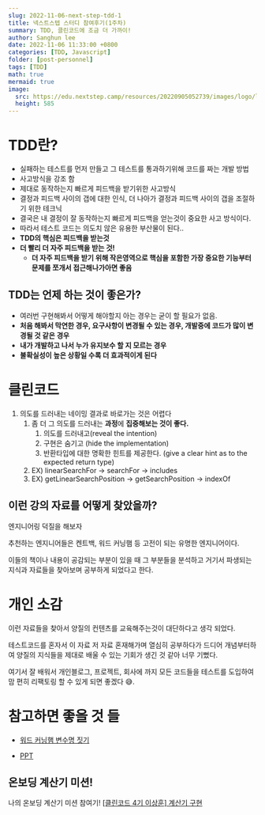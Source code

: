 ```yaml
---
slug: 2022-11-06-next-step-tdd-1
title: 넥스트스텝 스터디 참여후기(1주차)
summary: TDD, 클린코드에 조금 더 가까이!
author: Sanghun lee
date: 2022-11-06 11:33:00 +0800
categories: [TDD, Javascript]
folder: [post-personnel]
tags: [TDD]
math: true
mermaid: true
image:
  src: https://edu.nextstep.camp/resources/20220905052739/images/logo/logo_thumnail_white.jpg
  height: 585
---
```


# TDD란?

- 실패하는 테스트를 먼저 만들고 그 테스트를 통과하기위해 코드를 짜는 개발 방법
- 사고방식을 강조 함
- 제대로 동작하는지 빠르게 피드백을 받기위한 사고방식
- 결정과 피드백 사이의 갭에 대한 인식, 더 나아가 결정과 피드백 사이의 갭을 조절하기 위한 테크닉
- 결국은 내 결정이 잘 동작하는지 빠르게 피드백을 얻는것이 중요한 사고 방식이다.
- 따라서 테스트 코드는 의도치 않은 유용한 부산물이 된다..
- **TDD의 핵심은 피드백을 받는것**
- **더 빨리 더 자주 피드백을 받는 것!**
  - **더 자주 피드백을 받기 위해 작은영역으로 핵심을 포함한 가장 중요한 기능부터 문제를 쪼개서 접근해나가아면 좋음**

## TDD는 언제 하는 것이 좋은가?

- 여러번 구현해봐서 어떻게 해야할지 아는 경우는 굳이 할 필요가 없음.
- **처음 해봐서 막연한 경우, 요구사항이 변경될 수 있는 경우, 개발중에 코드가 많이 변경될 것 같은 경우**
- **내가 개발하고 나서 누가 유지보수 할 지 모르는 경우**
- **불확실성이 높은 상황일 수록 더 효과적이게 된다**

# 클린코드

1. 의도를 드러내는 네이밍 결과로 바로가는 것은 어렵다
   1. 좀 더 그 의도를 드러내는 **과정**에 **집중해보는 것이 좋다.**
      1. 의도를 드러내고(reveal the intention)
      2. 구현은 숨기고 (hide the implementation)
      3. 반환타입에 대한 명확한 힌트를 제공한다. (give a clear hint as to the expected return type)
   2. EX) linearSearchFor → searchFor → includes
   3. EX) getLinearSearchPosition → getSearchPosition → indexOf

## 이런 강의 자료를 어떻게 찾았을까?

엔지니어링 덕질을 해보자

추천하는 엔지니어들은 켄트백, 워드 커닝햄 등 고전이 되는 유명한 엔지니어이다.

이들의 책이나 내용이 공감되는 부분이 있을 때 그 부분들을 분석하고 거기서 파생되는 지식과 자료들을 찾아보며 공부하게 되었다고 한다.

# 개인 소감

이런 자료들을 찾아서 양질의 컨텐츠를 교육해주는것이 대단하다고 생각 되었다.

테스트코드를 혼자서 이 자료 저 자료 혼재해가며 열심히 공부하다가 드디어 개념부터하여 양질의 지식들을 제대로 배울 수 있는 기회가 생긴 것 같아 너무 기뻤다.

여기서 잘 배워서 개인블로그, 프로젝트, 회사에 까지 모든 코드들을 테스트를 도입하여 맘 편히 리팩토링 할 수 있게 되면 좋겠다 😅.

# 참고하면 좋을 것 들

- [워드 커닝햄 변수명 짓기](https://wiki.c2.com/?IntentionRevealingNames)

- [PPT](https://docs.google.com/presentation/d/18c4kP9oWbGvKOeX7hd6Tt9FDSWx0NRomdqxQpeUFeto/edit#slide=id.g11a196697e6_0_119)

## 온보딩 계산기 미션!

나의 온보딩 계산기 미션 참여기!
[[클린코드 4기 이상훈] 계산기 구현](https://github.com/next-step/js-calculator/pull/144)

